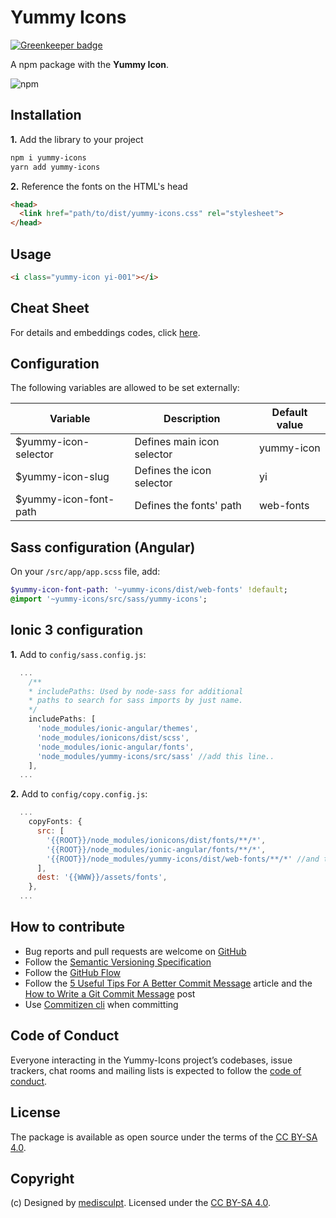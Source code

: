 # Yummy Icons

[![Greenkeeper badge](https://badges.greenkeeper.io/roalcantara/yummy-icons.svg)](https://greenkeeper.io/)

A npm package with the **Yummy Icon**.

![npm](https://img.shields.io/npm/v/npm.svg)

## Installation

**1.** Add the library to your project

```sh
npm i yummy-icons
yarn add yummy-icons
```

**2.** Reference the fonts on the HTML's head

```html
<head>
  <link href="path/to/dist/yummy-icons.css" rel="stylesheet">
</head>
```

## Usage

```html
<i class="yummy-icon yi-001"></i>
```

## Cheat Sheet

For details and embeddings codes, click [here](https://roalcantara.github.io/yummy-icons/).

## Configuration

The following variables are allowed to be set externally:

| Variable | Description | Default value |
| -------- | ----------- | ------------- |
| $yummy-icon-selector | Defines main icon selector | yummy-icon |
| $yummy-icon-slug | Defines the icon selector | yi |
| $yummy-icon-font-path | Defines the fonts' path | web-fonts |

## Sass configuration (Angular)

On your `/src/app/app.scss` file, add:

```sass
$yummy-icon-font-path: '~yummy-icons/dist/web-fonts' !default;
@import '~yummy-icons/src/sass/yummy-icons';
```

## Ionic 3 configuration

**1.** Add to `config/sass.config.js`:

```js
  ...
    /**
    * includePaths: Used by node-sass for additional
    * paths to search for sass imports by just name.
    */
    includePaths: [
      'node_modules/ionic-angular/themes',
      'node_modules/ionicons/dist/scss',
      'node_modules/ionic-angular/fonts',
      'node_modules/yummy-icons/src/sass' //add this line..
    ],
  ...
```

**2.** Add to `config/copy.config.js`:

```js
  ...
    copyFonts: {
      src: [
        '{{ROOT}}/node_modules/ionicons/dist/fonts/**/*',
        '{{ROOT}}/node_modules/ionic-angular/fonts/**/*',
        '{{ROOT}}/node_modules/yummy-icons/dist/web-fonts/**/*' //and this!
      ],
      dest: '{{WWW}}/assets/fonts',
    },
  ...
```

## How to contribute

* Bug reports and pull requests are welcome on [GitHub](https://github.com/roalcantara/yummy-icons)
* Follow the [Semantic Versioning Specification](http://semver.org/)
* Follow the [GitHub Flow](https://guides.github.com/introduction/flow/)
* Follow the [5 Useful Tips For A Better Commit Message](https://robots.thoughtbot.com/5-useful-tips-for-a-better-commit-message) article and the [How to Write a Git Commit Message](http://chris.beams.io/posts/git-commit/) post
* Use [Commitizen cli](http://commitizen.github.io/cz-cli/) when committing

## Code of Conduct

Everyone interacting in the Yummy-Icons project’s codebases, issue trackers, chat rooms and mailing lists is expected to follow the [code of conduct](https://github.com/roalcantara/yummy-icons/blob/master/CODE_OF_CONDUCT.md).

## License

The package is available as open source under the terms of the [CC BY-SA 4.0](https://creativecommons.org/licenses/by-sa/4.0/).

## Copyright

(c) Designed by [medisculpt](http://www.medisculpt.com.au). Licensed under the [CC BY-SA 4.0](https://creativecommons.org/licenses/by-sa/4.0/).
